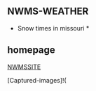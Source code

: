 ## NWMS-WEATHER

* Snow times in missouri *

## homepage

[NWMSSITE](https://www.nwmissouri.edu/wellness/faq.htm)

[Captured-images]!(


